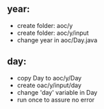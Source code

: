 ## year:
- create folder: aoc/y<year>
- create folder: aoc/y<year>/input
- change year in aoc/Day.java

## day:
- copy Day to aoc/y<year>/Day<nr>
- create oac/y<year>/input/day<nr>
- change 'day' variable in Day<nr>
- run once to assure no error